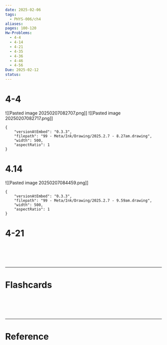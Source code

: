 ```yaml
---
date: 2025-02-06
tags:
  - PHYS-006/ch4
aliases: 
pages: 100-120
Hw-Problems:
  - 4-4
  - 4-14
  - 4-21
  - 4-35
  - 4-36
  - 4-46
  - 4-56
Due: 2025-02-12
status:
---
```

# 4-4
![[Pasted image 20250207082707.png]]
![[Pasted image 20250207082717.png]]

```handdrawn-ink
{
	"versionAtEmbed": "0.3.3",
	"filepath": "99 - Meta/Ink/Drawing/2025.2.7 - 8.27am.drawing",
	"width": 500,
	"aspectRatio": 1
}
```

# 4.14
![[Pasted image 20250207084459.png]]

```handdrawn-ink
{
	"versionAtEmbed": "0.3.3",
	"filepath": "99 - Meta/Ink/Drawing/2025.2.7 - 9.59am.drawing",
	"width": 500,
	"aspectRatio": 1
}
```

# 4-21

# ‌
---
# Flashcards


# ‌
---
# Reference
